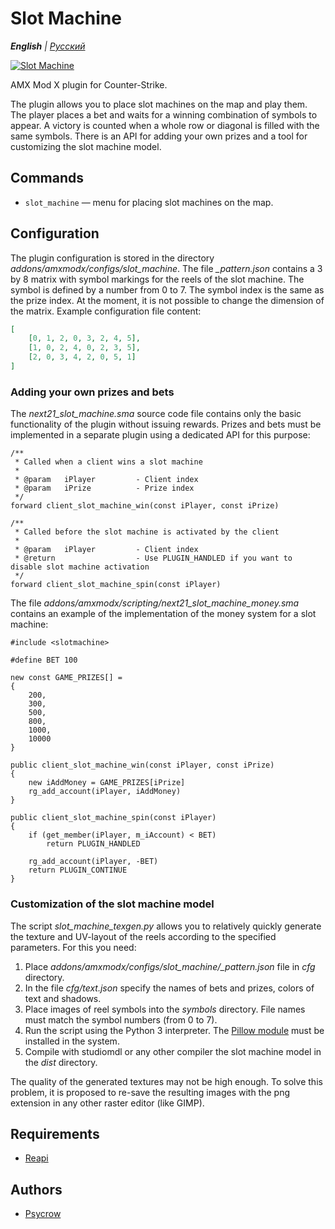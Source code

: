 # Slot Machine

_**English** | [Русский](README.ru.md)_

[![Slot Machine](https://img.youtube.com/vi/Y3zFFcCXAkc/0.jpg)](https://youtu.be/Y3zFFcCXAkc)

AMX Mod X plugin for Counter-Strike.

The plugin allows you to place slot machines on the map and play them. The player places a bet and waits for a winning combination of symbols to appear. A victory is counted when a whole row or diagonal is filled with the same symbols. There is an API for adding your own prizes and a tool for customizing the slot machine model.

## Commands
* `slot_machine` — menu for placing slot machines on the map.

## Configuration
The plugin configuration is stored in the directory *addons/amxmodx/configs/slot_machine*. The file *_pattern.json* contains a 3 by 8 matrix with symbol markings for the reels of the slot machine. The symbol is defined by a number from 0 to 7. The symbol index is the same as the prize index. At the moment, it is not possible to change the dimension of the matrix. Example configuration file content:

```json
[
	[0, 1, 2, 0, 3, 2, 4, 5],
	[1, 0, 2, 4, 0, 2, 3, 5],
	[2, 0, 3, 4, 2, 0, 5, 1]
]
```

### Adding your own prizes and bets
The *next21_slot_machine.sma* source code file contains only the basic functionality of the plugin without issuing rewards. Prizes and bets must be implemented in a separate plugin using a dedicated API for this purpose:

```pawn
/**
 * Called when a client wins a slot machine
 *
 * @param 	iPlayer			- Client index
 * @param	iPrize			- Prize index
 */
forward client_slot_machine_win(const iPlayer, const iPrize)

/**
 * Called before the slot machine is activated by the client
 *
 * @param 	iPlayer			- Client index
 * @return					- Use PLUGIN_HANDLED if you want to disable slot machine activation
 */
forward client_slot_machine_spin(const iPlayer)
```

The file *addons/amxmodx/scripting/next21_slot_machine_money.sma* contains an example of the implementation of the money system for a slot machine:

```pawn
#include <slotmachine>

#define BET 100

new const GAME_PRIZES[] =
{
	200,
	300,
	500,
	800,
	1000,
	10000
}

public client_slot_machine_win(const iPlayer, const iPrize)
{
    new iAddMoney = GAME_PRIZES[iPrize]
    rg_add_account(iPlayer, iAddMoney)
}

public client_slot_machine_spin(const iPlayer)
{
    if (get_member(iPlayer, m_iAccount) < BET)
		return PLUGIN_HANDLED

    rg_add_account(iPlayer, -BET)
    return PLUGIN_CONTINUE
}
```

### Customization of the slot machine model
The script *slot_machine_texgen.py* allows you to relatively quickly generate the texture and UV-layout of the reels according to the specified parameters. For this you need:

1) Place *addons/amxmodx/configs/slot_machine/_pattern.json* file in *cfg* directory.
2) In the file *cfg/text.json* specify the names of bets and prizes, colors of text and shadows.
3) Place images of reel symbols into the *symbols* directory. File names must match the symbol numbers (from 0 to 7).
4) Run the script using the Python 3 interpreter. The [Pillow module](https://pillow.readthedocs.io/en/stable/) must be installed in the system.
5) Compile with studiomdl or any other compiler the slot machine model in the *dist* directory.

The quality of the generated textures may not be high enough. To solve this problem, it is proposed to re-save the resulting images with the png extension in any other raster editor (like GIMP).

## Requirements
- [Reapi](https://github.com/s1lentq/reapi)

## Authors
- [Psycrow](https://github.com/Psycrow101)
